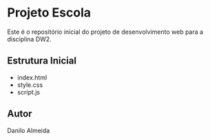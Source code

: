 # Projeto Escola

Este é o repositório inicial do projeto de desenvolvimento web para a disciplina DW2.

## Estrutura Inicial
- index.html
- style.css
- script.js

## Autor
Danilo Almeida
